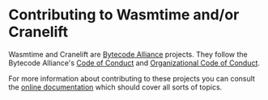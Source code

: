 # Contributing to Wasmtime and/or Cranelift

Wasmtime and Cranelift are [Bytecode Alliance] projects. They follow the
Bytecode Alliance's [Code of Conduct] and [Organizational Code of Conduct].

For more information about contributing to these projects you can consult the
[online documentation] which should cover all sorts of topics.

[Bytecode Alliance]: https://bytecodealliance.org/
[Code of Conduct]: CODE_OF_CONDUCT.md
[Organizational Code of Conduct]: ORG_CODE_OF_CONDUCT.md
[online documentation]: https://bytecodealliance.github.io/wasmtime/contributing.html
